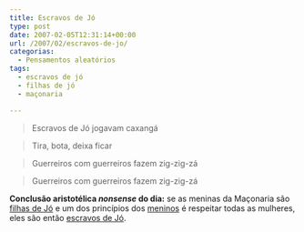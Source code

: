 ```yaml
---
title: Escravos de Jó
type: post
date: 2007-02-05T12:31:14+00:00
url: /2007/02/escravos-de-jo/
categorias:
  - Pensamentos aleatórios
tags:
  - escravos de jó
  - filhas de jó
  - maçonaria

---
```

> Escravos de Jó jogavam caxangá

> Tira, bota, deixa ficar

> Guerreiros com guerreiros fazem zig-zig-zá

> Guerreiros com guerreiros fazem zig-zig-zá

**Conclusão aristotélica _nonsense_ do dia:** se as meninas da Maçonaria são [filhas de Jó][1] e um dos princípios dos [meninos][2] é respeitar todas as mulheres, eles são então [escravos de Jó][3].

 [1]: http://pt.wikipedia.org/wiki/Filhas_de_J%C3%B3
 [2]: http://pt.wikipedia.org/wiki/Ordem_DeMolay
 [3]: http://www.rafael.galvao.org/2004/07/escravos_de_jo.php

